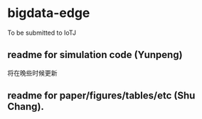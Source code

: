 # bigdata-edge
To be submitted to IoTJ

## readme for simulation code (Yunpeng)
将在晚些时候更新
## readme for paper/figures/tables/etc (Shu Chang).
